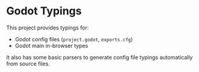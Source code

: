 # Godot Typings

This project provides typings for:

- Godot config files (`project.godot`, `exports.cfg`)
- Godot main in-browser types

It also has some basic parsers to generate config file typings automatically from source files.